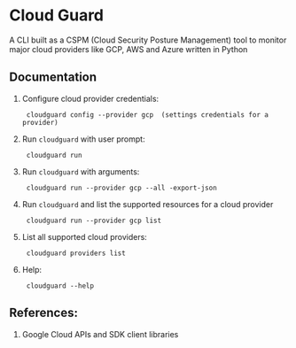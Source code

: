 # Cloud Guard
A CLI built as a CSPM (Cloud Security Posture Management) tool to monitor major cloud providers like GCP, AWS and Azure written in Python

## Documentation

1. Configure cloud provider credentials:

        cloudguard config --provider gcp  (settings credentials for a provider)
2. Run `cloudguard` with user prompt:

        cloudguard run
3. Run `cloudguard` with arguments:

        cloudguard run --provider gcp --all -export-json
4. Run `cloudguard` and list the supported resources for a cloud provider

        cloudguard run --provider gcp list
5. List all supported cloud providers:

        cloudguard providers list
6. Help:

        cloudguard --help 


## References:
1. Google Cloud APIs and SDK client libraries

